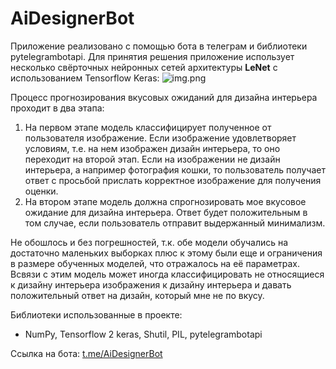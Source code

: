 # AiDesignerBot
Приложение реализовано с помощью бота в телеграм и библиотеки pytelegrambotapi. Для принятия решения приложение использует несколько свёрточных нейронных сетей архитектуры **LeNet** с использованием Tensorflow Keras:
![img.png](https://miro.medium.com/max/2625/1*-NnRGtEsiLHfNnUCSXoa-Q.png)

Процесс прогнозирования вкусовых ожиданий для дизайна интерьера проходит в два этапа: 
1. На первом этапе модель классифицирует полученное от пользователя изображение. Если изображение удовлетворяет условиям, т.е. на нем изображен дизайн интерьера, то оно переходит на второй этап. Если на изображении не дизайн интерьера, а например фотография кошки, то пользователь получает ответ с просьбой прислать корректное изображение для получения оценки.
2. На втором этапе модель должна спрогнозировать мое вкусовое ожидание для дизайна интерьера. Ответ будет положительным в том случае, если пользователь отправит выдержанный минимализм.

Не обошлось и без погрешностей, т.к. обе модели обучались на достаточно маленьких выборках плюс к этому были еще и ограничения в размере обученных моделей, что отражалось на её параметрах. Всвязи с этим модель может иногда классифицировать не относящиеся к дизайну интерьера изображения к дизайну интерьера и давать положительный ответ на дизайн, который мне не по вкусу.

Библиотеки использованные в проекте:
- NumPy, Tensorflow 2 keras, Shutil, PIL, pytelegrambotapi

Ссылка на бота: [t.me/AiDesignerBot](t.me/AiDesignerBot)